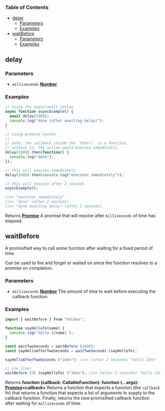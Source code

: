 <!-- Generated by documentation.js. Update this documentation by updating the source code. -->

### Table of Contents

-   [delay][1]
    -   [Parameters][2]
    -   [Examples][3]
-   [waitBefore][4]
    -   [Parameters][5]
    -   [Examples][6]

## delay

### Parameters

-   `milliseconds` **[Number][7]** 

### Examples

```javascript
// using the async/await syntax
async function asyncExample() {
  await delay(2000);
  console.log("done (after awaiting delay)");
}

// using promise syntax
//
// note, the callback inside the `then()` is a function,
// without it, the action would execute immediately
delay(2000).then(function() {
  console.log("done");
});

// this will execute immediately
delay(2000).then(console.log("executes immediately"));

// this will execute after 2 seconds
asyncExample();

//=> "executes immediately"
//=> "done" (after 2 seconds)
//=> "done awaiting delay" (after 2 seconds)
```

Returns **[Promise][8]** A promise that will resolve after `milliseconds` of time has elapsed.

## waitBefore

A promisified way to call some function after waiting for a fixed period of
time.

Can be used to fire and forget or waited on since the function resolves to a
promise on completion.

### Parameters

-   `milliseconds` **[Number][7]** The amount of time to wait before executing the callback function.

### Examples

```javascript
import { waitBefore } from "holdon";

function sayHelloTo(name) {
  console.log(`hello ${name}`);
}

const waitTwoSeconds = waitBefore (2000);
const sayHelloAfterTwoSeconds = waitTwoSeconds (sayHelloTo);

sayHelloAfterTwoSeconds ("John"); //=> (after 2 seconds) "hello John"

// one liner
waitBefore (2) (sayHelloTo) ("John"); //=> (after 2 seconds) "hello John"
```

Returns **function (callback: CallableFunction): function (...args): [Promise][8]&lt;callback>** Returns a function that expects a function (the `callback` fn) that
  returns a function that expects a list of arguments to supply to the
  callback function.  Finally, returns the now promisified callback function after waiting for
  `milliseconds` of time.

[1]: #delay

[2]: #parameters

[3]: #examples

[4]: #waitbefore

[5]: #parameters-1

[6]: #examples-1

[7]: https://developer.mozilla.org/docs/Web/JavaScript/Reference/Global_Objects/Number

[8]: https://developer.mozilla.org/docs/Web/JavaScript/Reference/Global_Objects/Promise
